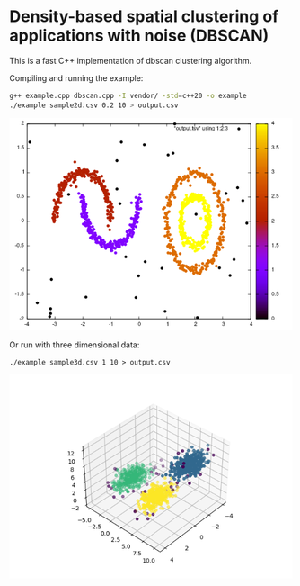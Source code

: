 # Density-based spatial clustering of applications with noise (DBSCAN)

This is a fast C++ implementation of dbscan clustering algorithm.

Compiling and running the example:

```bash
g++ example.cpp dbscan.cpp -I vendor/ -std=c++20 -o example
./example sample2d.csv 0.2 10 > output.csv
```

<p align="center">
  <img src="plot2.png" />
</p>

Or run with three dimensional data:
```
./example sample3d.csv 1 10 > output.csv
```

<p align="center">
  <img src="plot3.png" />
</p>